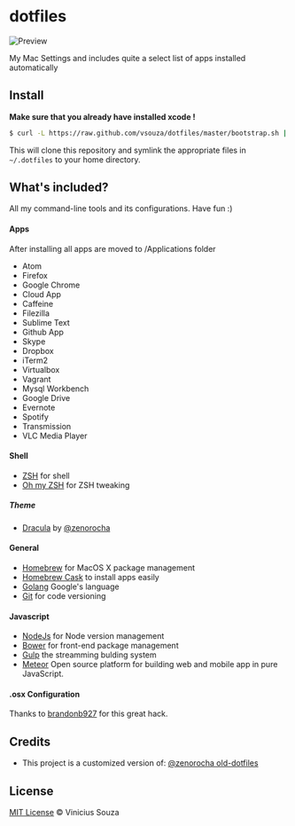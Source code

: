 # dotfiles

![Preview](http://cl.ly/image/2e1Z280K3N1m/dotfiles3.png)

My Mac Settings and includes quite a select list of apps installed automatically
## Install

__Make sure that you already have installed xcode !__

```sh
$ curl -L https://raw.github.com/vsouza/dotfiles/master/bootstrap.sh | sh
```

This will clone this repository and symlink the appropriate files in `~/.dotfiles` to your home directory.

## What's included?

All my command-line tools and its configurations. Have fun :)

#### Apps

After installing all apps are moved to /Applications folder

 * Atom
 * Firefox
 * Google Chrome
 * Cloud App
 * Caffeine
 * Filezilla
 * Sublime Text
 * Github App
 * Skype
 * Dropbox
 * iTerm2
 * Virtualbox
 * Vagrant
 * Mysql Workbench
 * Google Drive
 * Evernote
 * Spotify
 * Transmission
 * VLC Media Player

#### Shell

* [ZSH](http://www.zsh.org/) for shell
* [Oh my ZSH](https://github.com/robbyrussell/oh-my-zsh) for ZSH tweaking

##### Theme

* [Dracula](https://github.com/zenorocha/dracula-theme) by [@zenorocha](https://github.com/zenorocha)

#### General

* [Homebrew](http://mxcl.github.com/homebrew/) for MacOS X package management
* [Homebrew Cask](http://caskroom.io/) to install apps easily
* [Golang](http://golang.org) Google's language
* [Git](http://git-scm.com) for code versioning


#### Javascript

* [NodeJs](https://github.com/visionmedia/n) for Node version management
* [Bower](http://bower.io/) for front-end package management
* [Gulp](http://gulpjs.com) the streamming bulding system
* [Meteor](http://meteor.com/) Open source platform for building web and mobile app in pure JavaScript.

#### .osx Configuration

Thanks to [brandonb927](https://gist.github.com/brandonb927/3195465) for this great hack.

## Credits

* This project is a customized version of: [@zenorocha old-dotfiles](https://github.com/zenorocha/old-dotfiles)

## License

[MIT License](http://vsouza.mit-license.org/) © Vinicius Souza
